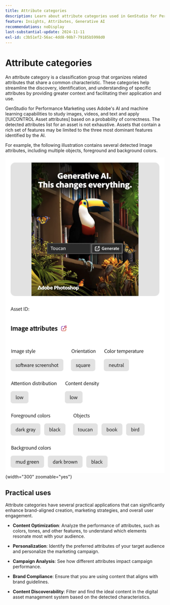 ```yaml
---
title: Attribute categories
description: Learn about attribute categories used in GenStudio for Performance Marketing.
feature: Insights, Attributes, Generative AI
recommendations: noDisplay
last-substantial-update: 2024-11-11
exl-id: c3b51ef2-56ac-4dd8-98b7-79185b5998d0
---
```

# Attribute categories

An attribute category is a classification group that organizes related attributes that share a common characteristic. These categories help streamline the discovery, identification, and understanding of specific attributes by providing greater context and facilitating their application and use.

GenStudio for Performance Marketing uses Adobe's AI and machine learning capabilities to study images, videos, and text and apply [!UICONTROL Asset attributes] based on a probability of correctness. The detected attributes list for an asset is not exhaustive. Assets that contain a rich set of features may be limited to the three most dominant features identified by the AI.

For example, the following illustration contains several detected Image attributes, including multiple objects, foreground and background colors.

![image asset attributes](/help/assets/category/asset-attributes.png "Image of Toucan includes multiple detected attributes"){width="300" zoomable="yes"}

## Practical uses

Attribute categories have several practical applications that can significantly enhance brand-aligned creation, marketing strategies, and overall user engagement.

- **Content Optimization**: Analyze the performance of attributes, such as colors, tones, and other features, to understand which elements resonate most with your audience.

- **Personalization**: Identify the preferred attributes of your target audience and personalize the marketing campaign.

- **Campaign Analysis**: See how different attributes impact campaign performance.

- **Brand Compliance**: Ensure that you are using content that aligns with brand guidelines.

- **Content Discoverability**: Filter and find the ideal content in the digital asset management system based on the detected characteristics.
